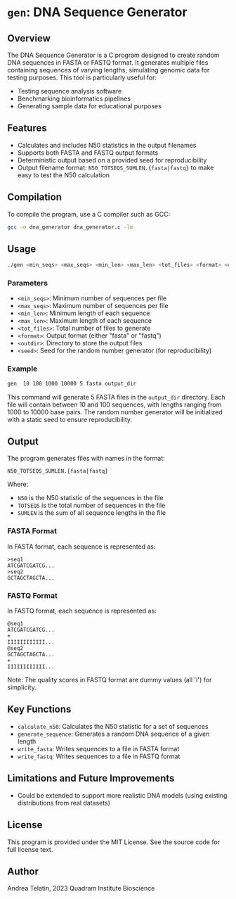 # `gen`: DNA Sequence Generator

## Overview

The DNA Sequence Generator is a C program designed to create random DNA sequences in FASTA or FASTQ format. It generates multiple files containing sequences of varying lengths, simulating genomic data for testing purposes. This tool is particularly useful for:

- Testing sequence analysis software
- Benchmarking bioinformatics pipelines
- Generating sample data for educational purposes

## Features
 
- Calculates and includes N50 statistics in the output filenames
- Supports both FASTA and FASTQ output formats
- Deterministic output based on a provided seed for reproducibility
- Output filename format: `N50_TOTSEQS_SUMLEN.{fasta|fastq}` to make easy to test the N50 calculation

## Compilation

To compile the program, use a C compiler such as GCC:

```bash
gcc -o dna_generator dna_generator.c -lm
```

## Usage

```bash
./gen <min_seqs> <max_seqs> <min_len> <max_len> <tot_files> <format> <outdir> 
```

### Parameters

- `<min_seqs>`: Minimum number of sequences per file
- `<max_seqs>`: Maximum number of sequences per file
- `<min_len>`: Minimum length of each sequence
- `<max_len>`: Maximum length of each sequence
- `<tot_files>`: Total number of files to generate
- `<format>`: Output format (either "fasta" or "fastq")
- `<outdir>`: Directory to store the output files
- `<seed>`: Seed for the random number generator (for reproducibility)

### Example

```bash
gen  10 100 1000 10000 5 fasta output_dir 
```

This command will generate 5 FASTA files in the `output_dir` directory. Each file will contain between 10 and 100 sequences, with lengths ranging from 1000 to 10000 base pairs. The random number generator will be initialized with a static seed to ensure reproducibility.

## Output

The program generates files with names in the format:

```
N50_TOTSEQS_SUMLEN.{fasta|fastq}
```

Where:
- `N50` is the N50 statistic of the sequences in the file
- `TOTSEQS` is the total number of sequences in the file
- `SUMLEN` is the sum of all sequence lengths in the file

### FASTA Format

In FASTA format, each sequence is represented as:

```
>seq1
ATCGATCGATCG...
>seq2
GCTAGCTAGCTA...
```

### FASTQ Format

In FASTQ format, each sequence is represented as:

```text
@seq1
ATCGATCGATCG...
+
IIIIIIIIIIII...
@seq2
GCTAGCTAGCTA...
+
IIIIIIIIIIII...
```

Note: The quality scores in FASTQ format are dummy values (all 'I') for simplicity.

## Key Functions

- `calculate_n50`: Calculates the N50 statistic for a set of sequences
- `generate_sequence`: Generates a random DNA sequence of a given length
- `write_fasta`: Writes sequences to a file in FASTA format
- `write_fastq`: Writes sequences to a file in FASTQ format

## Limitations and Future Improvements

- Could be extended to support more realistic DNA models (using existing distributions from real datasets) 
## License

This program is provided under the MIT License. See the source code for full license text.

## Author

Andrea Telatin, 2023
Quadram Institute Bioscience

 